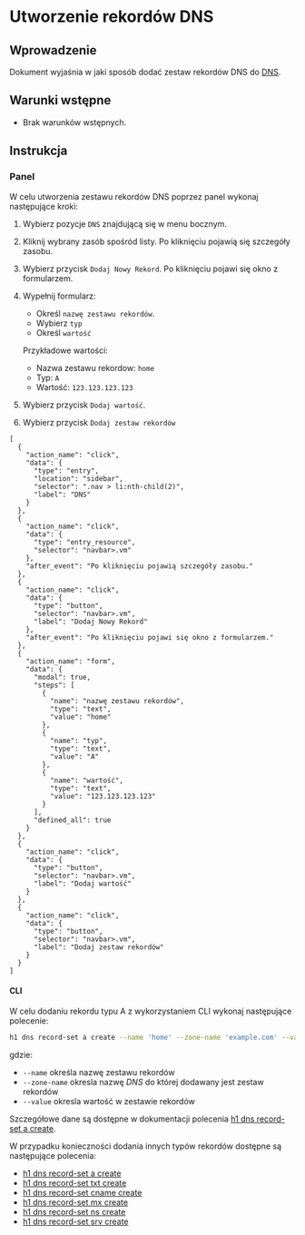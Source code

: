 # Utworzenie rekordów DNS

## Wprowadzenie

Dokument wyjaśnia w jaki sposób dodać zestaw rekordów DNS do [DNS](/resource/networking/dns.md).

## Warunki wstępne

* Brak warunków wstępnych.

## Instrukcja

### Panel

W celu utworzenia zestawu rekordów DNS poprzez panel wykonaj następujące kroki:

1. Wybierz pozycje ```DNS``` znajdującą się w menu bocznym.
2. Kliknij wybrany zasób spośród listy.  Po kliknięciu pojawią się szczegóły zasobu.
3. Wybierz przycisk ```Dodaj Nowy Rekord```. Po kliknięciu pojawi się okno z formularzem.
3. Wypełnij formularz:

	* Określ ```nazwę zestawu rekordów```.
    * Wybierz ```typ```
	* Określ ```wartość```
	
	Przykładowe wartości:

	 * Nazwa zestawu rekordow: ```home```
	 * Typ: ```A```
	 * Wartość: ```123.123.123.123```

4. Wybierz przycisk ``Dodaj wartość``.
5. Wybierz przycisk ```Dodaj zestaw rekordów```

```guide
[
  {
    "action_name": "click",
    "data": {
      "type": "entry",
      "location": "sidebar",
      "selector": ".nav > li:nth-child(2)",
      "label": "DNS"
    }
  },
  {
    "action_name": "click",
    "data": {
      "type": "entry_resource",
      "selector": "navbar>.vm"
    },
    "after_event": "Po kliknięciu pojawią szczegóły zasobu."
  },
  {
    "action_name": "click",
    "data": {
      "type": "button",
      "selector": "navbar>.vm",
      "label": "Dodaj Nowy Rekord"
    },
    "after_event": "Po kliknięciu pojawi się okno z formularzem."
  },
  {
    "action_name": "form",
    "data": {
      "modal": true,
      "steps": [
        {
          "name": "nazwę zestawu rekordów",
          "type": "text",
          "value": "home"
        },
        {
          "name": "typ",
          "type": "text",
          "value": "A"
        },
        {
          "name": "wartość",
          "type": "text",
          "value": "123.123.123.123"
        }
      ],
      "defined_all": true
    }
  },
  {
    "action_name": "click",
    "data": {
      "type": "button",
      "selector": "navbar>.vm",
      "label": "Dodaj wartość"
    }
  },
  {
    "action_name": "click",
    "data": {
      "type": "button",
      "selector": "navbar>.vm",
      "label": "Dodaj zestaw rekordów"
    }
  }
]
```

#### CLI

W celu dodaniu rekordu typu A z wykorzystaniem CLI wykonaj następujące polecenie:

```bash
h1 dns record-set a create --name 'home' --zone-name 'example.com' --value '123.123.123.123'
```

gdzie:

 * ```--name``` określa nazwę zestawu rekordów
 * ```--zone-name``` okresla nazwę *DNS* do której dodawany jest zestaw rekordów
 * ```--value``` okresla wartość w zestawie rekordów
 
Szczegółowe dane są dostępne w dokumentacji polecenia [h1 dns record-set a create](/h1-cli/dns.md#dns-record-set-a-create).

W przypadku konieczności dodania innych typów rekordów dostępne są następujące polecenia:

* [h1 dns record-set a create](/h1-cli/dns.md#dns-record-set-a-create)
* [h1 dns record-set txt create](/h1-cli/dns.md#dns-record-set-txt-create)
* [h1 dns record-set cname create](/h1-cli/dns.md#dns-record-set-cname-create)
* [h1 dns record-set mx create](/h1-cli/dns.md#dns-record-set-mx-create)
* [h1 dns record-set ns create](/h1-cli/dns.md#dns-record-set-ns-create)
* [h1 dns record-set srv create](/h1-cli/dns.md#dns-record-set-srv-create)
